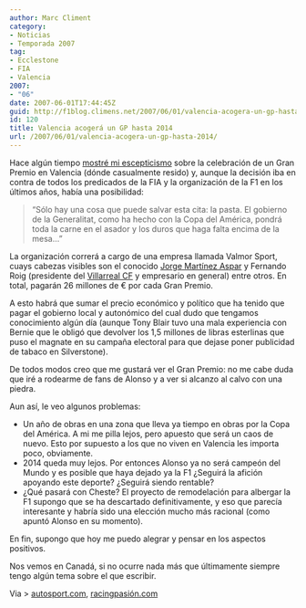 ```yaml
---
author: Marc Climent
category:
- Noticias
- Temporada 2007
tag:
- Ecclestone
- FIA
- Valencia
2007:
- "06"
date: 2007-06-01T17:44:45Z
guid: http://f1blog.climens.net/2007/06/01/valencia-acogera-un-gp-hasta-2014/
id: 120
title: Valencia acogerá un GP hasta 2014
url: /2007/06/01/valencia-acogera-un-gp-hasta-2014/
---
```


Hace algún tiempo [mostré mi escepticismo](/2007/03/27/valencia-sede-de-un-gp/) sobre la celebración de un Gran Premio en Valencia (dónde casualmente resido) y, aunque la decisión iba en contra de todos los predicados de la FIA y la organización de la F1 en los últimos años, había una posibilidad:

> &#8220;Sólo hay una cosa que puede salvar esta cita: la pasta. El gobierno de la Generalitat, como ha hecho con la Copa del América, pondrá toda la carne en el asador y los duros que haga falta encima de la mesa&#8230;&#8221;

La organización correrá a cargo de una empresa llamada Valmor Sport, cuays cabezas visibles son el conocido [Jorge Martínez Aspar](http://es.wikipedia.org/wiki/Jorge_Mart%C3%ADnez_%22Aspar%22) y Fernando Roig (presidente del [Villarreal CF](http://www.villarrealcf.es/) y empresario en general) entre otros. En total, pagarán 26 millones de € por cada Gran Premio.

A esto habrá que sumar el precio económico y político que ha tenido que pagar el gobierno local y autonómico del cual dudo que tengamos conocimiento algún día (aunque Tony Blair tuvo una mala experiencia con Bernie que le obligó que devolver los 1,5 millones de libras esterlinas que puso el magnate en su campaña electoral para que dejase poner publicidad de tabaco en Silverstone).

De todos modos creo que me gustará ver el Gran Premio: no me cabe duda que iré a rodearme de fans de Alonso y a ver si alcanzo al calvo con una piedra.

Aun así, le veo algunos problemas:

  * Un año de obras en una zona que lleva ya tiempo en obras por la Copa del América. A mi me pilla lejos, pero apuesto que será un caos de nuevo. Esto por supuesto a los que no viven en Valencia les importa poco, obviamente.
  * 2014 queda muy lejos. Por entonces Alonso ya no será campeón del Mundo y es posible que haya dejado ya la F1 ¿Seguirá la afición apoyando este deporte? ¿Seguirá siendo rentable?
  * ¿Qué pasará con Cheste? El proyecto de remodelación para albergar la F1 supongo que se ha descartado definitivamente, y eso que parecía interesante y habría sido una elección mucho más racional (como apuntó Alonso en su momento).

En fin, supongo que hoy me puedo alegrar y pensar en los aspectos positivos.

Nos vemos en Canadá, si no ocurre nada más que últimamente siempre tengo algún tema sobre el que escribir.

Via > [autosport.com](http://www.autosport.com/news/report.php/id/59321), [racingpasión.com](http://www.racingpasion.com/2007/06/01-firmado-el-acuerdo-que-traera-la-formula-1-a-valencia)
